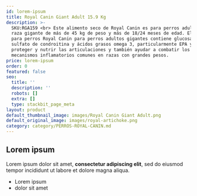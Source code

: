 ```yaml
---
id: lorem-ipsum
title: Royal Canin Giant Adult 15.9 Kg
description: >-
  SKU:RGA159 <br> Este alimento seco de Royal Canin es para perros adultos de
  raza gigante de más de 45 kg de peso y más de 18/24 meses de edad. El alimento
  para perros Royal Canin para perros adultos gigantes contiene glucosamina,
  sulfato de condroitina y ácidos grasos omega 3, particularmente EPA y DHA para
  proteger y nutrir las articulaciones y también ayudar a combatir los
  mecanismos inflamatorios comunes en razas con grandes pesos.
price: lorem-ipsum
order: 0
featured: false
seo:
  title: ''
  description: ''
  robots: []
  extra: []
  type: stackbit_page_meta
layout: product
default_thumbnail_image: images/Royal Canin Giant Adult.png
default_original_image: images/royal-artichoke.png
category: category/PERROS-ROYAL-CANIN.md
---
```

## Lorem ipsum

Lorem ipsum dolor sit amet, **consectetur adipiscing elit**, sed do eiusmod tempor incididunt ut labore et dolore magna aliqua.

- Lorem ipsum
- dolor sit amet